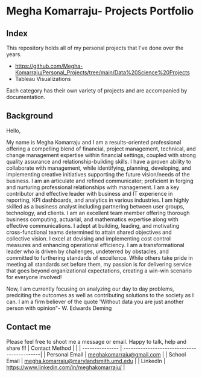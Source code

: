 # Megha Komarraju- Projects Portfolio
## Index
This repository holds all of my personal projects that I've done over the years.

* https://github.com/Megha-Komarraju/Personal_Projects/tree/main/Data%20Science%20Projects
* Tableau Visualizations

Each category has their own variety of projects and are accompanied by documentation.

## Background
Hello, 

My name is Megha Komarraju and I am a results-oriented professional offering a compelling blend of financial, project management, technical, and change management expertise within financial settings, coupled with strong quality assurance and relationship-building skills. I have a proven ability to collaborate with management, while identifying, planning, developing, and implementing creative initiatives supporting the future vision/needs of the business. I am an articulate and refined communicator; proficient in forging and nurturing professional relationships with management.
I am a key contributor and effective leader with business and IT experience in reporting, KPI dashboards, and analytics in various industries. I am highly skilled as a business analyst including partnering between user groups, technology, and clients. I am an excellent team member offering thorough business computing, actuarial, and mathematics expertise along with effective communications. I adept at building, leading, and motivating cross-functional teams determined to attain shared objectives and collective vision. I excel at devising and implementing cost control measures and enhancing operational efficiency.
I am a transformational leader who is driven by challenges, undeterred by obstacles, and committed to furthering standards of excellence. While others take pride in meeting all standards set before them, my passion is for delivering service that goes beyond organizational expectations, creating a win-win scenario for everyone involved!

Now, I am currently focusing on analyzing our day to day problems, predciting the outcomes as well as contributing solutions to the society as I can. I am a firm believer of the quote 'Without data you are just another person with opinion"- W. Edwards Deming

## Contact me
Please feel free to shoot me a message or email. Happy to talk, help and share !!!
| Contact Method  |                                             |
| --------------- | --------------------------------------------|
| Personal Email  | meghakomarraju@gmail.com                    |
| School Email    | megha.komarraju@marylandsmith.umd.edu       |
| LinkedIn        | https://www.linkedin.com/in/meghakomarraju/ |


